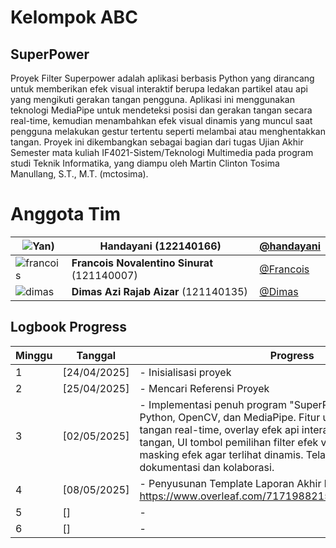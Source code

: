 # Kelompok ABC
## SuperPower 
Proyek Filter Superpower adalah aplikasi berbasis Python yang dirancang untuk memberikan efek visual interaktif berupa ledakan partikel atau api yang mengikuti gerakan tangan pengguna. Aplikasi ini menggunakan teknologi MediaPipe untuk mendeteksi posisi dan gerakan tangan secara real-time, kemudian menambahkan efek visual dinamis yang muncul saat pengguna melakukan gestur tertentu seperti melambai atau menghentakkan tangan. Proyek ini dikembangkan sebagai bagian dari tugas Ujian Akhir Semester mata kuliah IF4021-Sistem/Teknologi Multimedia pada program studi Teknik Informatika, yang diampu oleh Martin Clinton Tosima Manullang, S.T., M.T. (mctosima).

# Anggota Tim

| ![Yan]([https://github.com/user-attachments/assets/6f7ba801-ef3a-43bc-8a51-8f07b2264642](https://media-hosting.imagekit.io/4b7495619c6c47f1/Cuplikan%20layar%202025-05-08%20111417.png?Expires=1841285894&Key-Pair-Id=K2ZIVPTIP2VGHC&Signature=j2057yHbeRje6tU6MS~qt~Zi6rf20AAIBfoI67lOf1U6TWijHCqw8ROwWM6efE61ehgGdqj4HJJSlDYP8qcG71RfFZBMQjKtv31cNcFlsQysS3vUQx7E5yKhFb~tzuoWUEO8iP2o2otPHsM1qB4qQWPaYl~bhEXI0ClTT5W4JlHNNV4lsMYUmbY8qxvdjqquqnnA3TDWslSNAzMRaGpMyDUHE-fou4R5U3kUTqok4~SEszIPjho3jJm6EBqm6CXZD193FzKDBVxph3CmEu8W1962sHZNNLConX5gcwUqdsniTS47Az1UKILIY3JqBQtmVnSxBLOZsQCTWLm7-9NSGQ__))) | **Handayani** (122140166) | [@handayani](https://github.com/han5474ni) |
|------------------------------------|----------------------------------|--------------------------------------|
| ![francois](https://via.placeholder.com/60/FF0000/FFFFFF?text=Photo) | **Francois Novalentino Sinurat** (121140007) | [@Francois](https://github.com/FrancoisNoval) |
| ![dimas](https://via.placeholder.com/60/CCCCCC/000000?text=Icon) | **Dimas Azi Rajab Aizar** (121140135) | [@Dimas](https://github.com/DimasAzi24) |

## Logbook Progress

| Minggu | Tanggal       | Progress |
|--------|---------------|----------|
| 1      | [24/04/2025]  | - Inisialisasi proyek |
| 2      | [25/04/2025]  | - Mencari Referensi Proyek |
| 3      | [02/05/2025]  | - Implementasi penuh program "SuperPower" menggunakan Python, OpenCV, dan MediaPipe. Fitur utama meliputi: deteksi tangan real-time, overlay efek api interaktif pada jari dan telapak tangan, UI tombol pemilihan filter efek video, serta rotasi dan masking efek agar terlihat dinamis. Telah dipush ke GitHub untuk dokumentasi dan kolaborasi. |
| 4      | [08/05/2025]  | - Penyusunan Template Laporan Akhir link: https://www.overleaf.com/7171988215mcwqvnjyscxm#abf677 |
| 5      | []  | - |
| 6      | []  | - |


